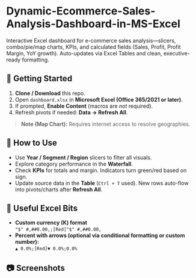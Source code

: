 # Dynamic-Ecommerce-Sales-Analysis-Dashboard-in-MS-Excel
Interactive Excel dashboard for e-commerce sales analysis—slicers, combo/pie/map charts, KPIs, and calculated fields (Sales, Profit, Profit Margin, YoY growth). Auto-updates via Excel Tables and clean, executive-ready formatting. 


## 🚀 Getting Started
1. **Clone / Download** this repo.
2. Open `dashboard.xlsx` in **Microsoft Excel (Office 365/2021 or later)**.
3. If prompted, **Enable Content** (macros are *not* required).
4. Refresh pivots if needed: **Data → Refresh All**.

> **Note (Map Chart):** Requires internet access to resolve geographies.

## 🔧 How to Use
- Use **Year / Segment / Region** slicers to filter all visuals.
- Explore category performance in the **Waterfall**.
- Check **KPIs** for totals and margin. Indicators turn green/red based on sign.
- Update source data in the **Table** (`Ctrl + T` used). New rows auto-flow into pivots/charts after **Refresh All**.

## 🧮 Useful Excel Bits
- **Custom currency (K) format**  
  `"$" #,##0.00,;[Red]"$" #,##0.00,`  
- **Percent with arrows (optional via conditional formatting or custom number):**  
  `▲ 0.0%;[Red]▼ 0.0%;0.0%`

## 📷 Screenshots




